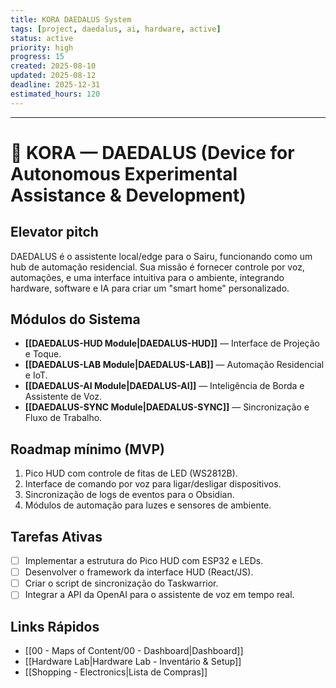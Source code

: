 ```yaml
---
title: KORA DAEDALUS System
tags: [project, daedalus, ai, hardware, active]
status: active
priority: high
progress: 15
created: 2025-08-10
updated: 2025-08-12
deadline: 2025-12-31
estimated_hours: 120
---
```

---
# 🧠 KORA — DAEDALUS (Device for Autonomous Experimental Assistance & Development)

## Elevator pitch
DAEDALUS é o assistente local/edge para o Sairu, funcionando como um hub de automação residencial. Sua missão é fornecer controle por voz, automações, e uma interface intuitiva para o ambiente, integrando hardware, software e IA para criar um "smart home" personalizado.

## Módulos do Sistema
- **[[DAEDALUS-HUD Module|DAEDALUS-HUD]]** — Interface de Projeção e Toque.
- **[[DAEDALUS-LAB Module|DAEDALUS-LAB]]** — Automação Residencial e IoT.
- **[[DAEDALUS-AI Module|DAEDALUS-AI]]** — Inteligência de Borda e Assistente de Voz.
- **[[DAEDALUS-SYNC Module|DAEDALUS-SYNC]]** — Sincronização e Fluxo de Trabalho.

## Roadmap mínimo (MVP)
1. Pico HUD com controle de fitas de LED (WS2812B).
2. Interface de comando por voz para ligar/desligar dispositivos.
3. Sincronização de logs de eventos para o Obsidian.
4. Módulos de automação para luzes e sensores de ambiente.

## Tarefas Ativas
- [ ] Implementar a estrutura do Pico HUD com ESP32 e LEDs.
- [ ] Desenvolver o framework da interface HUD (React/JS).
- [ ] Criar o script de sincronização do Taskwarrior.
- [ ] Integrar a API da OpenAI para o assistente de voz em tempo real.

## Links Rápidos
- [[00 - Maps of Content/00 - Dashboard|Dashboard]]
- [[Hardware Lab|Hardware Lab - Inventário & Setup]]
- [[Shopping - Electronics|Lista de Compras]]